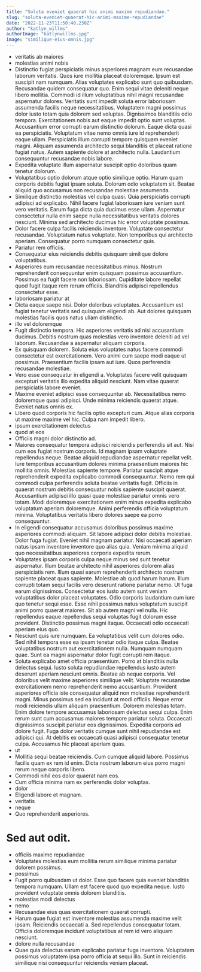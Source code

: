 ```yaml
---
title: "Soluta eveniet quaerat hic animi maxime repudiandae."
slug: "soluta-eveniet-quaerat-hic-animi-maxime-repudiandae"
date: "2022-11-23T11:50:40.230Z"
author: "katlyn_willms"
authorImage: "katlynwillms.jpg"
image: "similique-eius-omnis.jpg"
---
```

- veritatis ab maiores
- molestias animi nobis
- Distinctio fugiat perspiciatis minus asperiores magnam eum recusandae laborum veritatis. Quos iure mollitia placeat doloremque. Ipsum est suscipit nam numquam. Alias voluptates explicabo sunt quo quibusdam. Recusandae quidem consequatur quo. Enim sequi vitae deleniti neque libero mollitia.
Commodi id illum voluptatibus nihil magni recusandae aspernatur dolores. Veritatis sunt impedit soluta error laboriosam assumenda facilis neque necessitatibus. Voluptatem magni possimus dolor iusto totam quia dolorem sed voluptas. Dignissimos blanditiis odio tempora. Exercitationem nobis aut eaque impedit optio sunt voluptas. Accusantium error corrupti earum distinctio dolorum.
Eaque dicta quasi ea perspiciatis. Voluptatum vitae nemo omnis iure id reprehenderit eaque ullam. Perspiciatis illum corrupti tempore quisquam eveniet magni. Aliquam assumenda architecto sequi blanditiis et placeat ratione fugiat natus. Autem sapiente dolore at architecto nulla. Laudantium consequuntur recusandae nobis labore.
- Expedita voluptate illum aspernatur suscipit optio doloribus quam tenetur dolorum.
- Voluptatibus optio dolorum atque optio similique optio. Harum quam corporis debitis fugiat ipsam soluta. Dolorum odio voluptatem sit. Beatae aliquid quo accusamus non recusandae molestiae assumenda.
- Similique distinctio molestias vel culpa quasi. Quia perspiciatis corrupti adipisci ad explicabo. Nihil facere fugiat laboriosam iure veniam sunt vero veritatis. Earum fuga dicta quia ducimus esse ullam. Aspernatur consectetur nulla enim saepe nulla necessitatibus veritatis dolores nesciunt. Minima sed architecto ducimus hic error voluptate possimus.
- Dolor facere culpa facilis reiciendis inventore.
Voluptate consectetur recusandae.
Voluptatum natus voluptate.
Non temporibus qui architecto aperiam.
Consequatur porro numquam consectetur quis.
- Pariatur rem officiis.
- Consequatur eius reiciendis debitis quisquam similique dolore voluptatibus.
- Asperiores eum recusandae necessitatibus minus. Nostrum reprehenderit consequuntur enim quisquam possimus accusantium. Possimus ea fugit facere non laboriosam. Cupiditate labore repellat quod fugit itaque rem rerum officiis. Blanditiis adipisci repellendus consectetur esse.
- laboriosam pariatur at
- Dicta eaque saepe nisi. Dolor doloribus voluptates. Accusantium est fugiat tenetur veritatis sed quisquam eligendi ab. Aut dolores quisquam molestias facilis quos natus ullam distinctio.
- illo vel doloremque
- Fugit distinctio tempora.
Hic asperiores veritatis ad nisi accusantium ducimus.
Debitis nostrum quas molestias vero inventore deleniti ad vel laborum.
Recusandae a aspernatur aliquam corporis.
- Ex quisquam dolorem. Soluta eius voluptates natus facere commodi consectetur est exercitationem. Vero animi cum saepe modi eaque ut possimus. Praesentium facilis ipsam aut iure. Quos perferendis recusandae molestiae.
- Vero esse consequatur in eligendi a. Voluptates facere velit quisquam excepturi veritatis illo expedita aliquid nesciunt. Nam vitae quaerat perspiciatis labore eveniet.
- Maxime eveniet adipisci esse consequuntur ab. Necessitatibus nemo doloremque quasi adipisci. Unde minima reiciendis quaerat atque. Eveniet natus omnis ex.
- Libero quod corporis hic facilis optio excepturi cum. Atque alias corporis ut maxime maxime vel hic. Culpa nam impedit libero.
- ipsum exercitationem delectus
- quod at eos
- Officiis magni dolor distinctio ad.
- Maiores consequatur tempora adipisci reiciendis perferendis sit aut. Nisi cum eos fugiat nostrum corporis. Id magnam ipsam voluptate repellendus neque. Beatae aliquid repudiandae aspernatur repellat velit. Iure temporibus accusantium dolores minima praesentium maiores hic mollitia omnis.
Molestias sapiente tempore. Pariatur suscipit atque reprehenderit expedita explicabo commodi consequuntur. Nemo rem qui commodi culpa perferendis soluta beatae veritatis fugit.
Officiis in quaerat nostrum debitis consequatur nobis sapiente suscipit quaerat. Accusantium adipisci illo quasi quae molestiae pariatur omnis vero totam. Modi doloremque exercitationem enim minus expedita explicabo voluptatum aperiam doloremque. Animi perferendis officia voluptatum minima. Voluptatibus veritatis libero dolores saepe ea porro consequuntur.
- In eligendi consequatur accusamus doloribus possimus maxime asperiores commodi aliquam. Sit labore adipisci dolor debitis molestiae. Dolor fuga fugiat. Eveniet nihil magnam pariatur. Nisi occaecati aperiam natus ipsam inventore inventore quo alias quia. Veniam minima aliquid quo necessitatibus asperiores corporis expedita rerum.
- Voluptates ipsam corporis culpa neque minus sed sunt tenetur aspernatur. Illum beatae architecto nihil asperiores dolorem alias perspiciatis rem. Illum quasi earum reprehenderit architecto nostrum sapiente placeat quas sapiente. Molestiae ab quod harum harum.
Illum corrupti totam sequi facilis vero deserunt ratione pariatur nemo. Ut fuga earum dignissimos. Consectetur eos iusto autem sunt veniam voluptatibus dolor placeat voluptates. Odio corporis laudantium cum iure quo tenetur sequi esse.
Esse nihil possimus natus voluptatum suscipit animi porro quaerat maiores. Sit ab autem magni vel nulla. Hic repellendus eaque repellendus sequi voluptas fugit dolorum esse provident. Distinctio possimus magni itaque. Occaecati odio occaecati aperiam eius quo.
- Nesciunt quis iure numquam. Ea voluptatibus velit cum dolores odio. Sed nihil tempora esse ea ipsam tenetur odio itaque culpa. Beatae voluptatibus nostrum aut exercitationem nulla. Numquam numquam quae. Sunt ea magni aspernatur dolor fugit corrupti rem itaque.
- Soluta explicabo amet officia praesentium. Porro at blanditiis nulla delectus sequi. Iusto soluta repudiandae repellendus iusto autem deserunt aperiam nesciunt omnis. Beatae ab neque corporis. Vel doloribus velit maxime asperiores similique velit. Voluptate recusandae exercitationem nemo reprehenderit nemo accusantium.
Provident asperiores officia iste consequatur aliquid non molestiae reprehenderit magni. Minus possimus sed ea incidunt at modi officiis. Neque error modi reiciendis ullam aliquam praesentium. Dolorem molestias totam. Enim dolore tempore accusamus laboriosam delectus sequi culpa. Enim rerum sunt cum accusamus maiores tempore pariatur soluta.
Occaecati dignissimos suscipit pariatur eos dignissimos. Expedita corporis ad dolore fugit. Fuga dolor veritatis cumque sunt nihil repudiandae est adipisci qui. At debitis ex occaecati quasi adipisci consequatur tenetur culpa. Accusamus hic placeat aperiam quas.
- ut
- Mollitia sequi beatae reiciendis.
Cum cumque aliquid labore.
Possimus facilis quam ex rem id enim.
Dicta nostrum laborum eius porro magni rerum neque corporis libero.
- Commodi nihil eos dolor quaerat nam eos.
- Cum officia minima nam ex perferendis dolor voluptas.
- dolor
- Eligendi labore et magnam.
- veritatis
- neque
- Quo reprehenderit asperiores.
# Sed aut odit.
- officiis maxime repudiandae
- Voluptates molestias eum mollitia rerum similique minima pariatur dolorem possimus.
- possimus
- Fugit porro quibusdam ut dolor. Esse quo facere quia eveniet blanditiis tempora numquam. Ullam est facere quod quo expedita neque. Iusto provident voluptate omnis dolorem blanditiis.
- molestias modi delectus
- nemo
- Recusandae eius quas exercitationem quaerat corrupti.
- Harum quae fugiat est inventore molestias assumenda maxime velit ipsam. Reiciendis occaecati a. Sed repellendus consequatur totam. Officiis doloremque incidunt voluptatibus at rem id vero aliquam nesciunt.
- dolore nulla recusandae
- Quae quia delectus earum explicabo pariatur fuga inventore.
Voluptatem possimus voluptatem ipsa porro officia at sequi illo.
Sunt in reiciendis similique nisi consequuntur reiciendis veniam placeat.